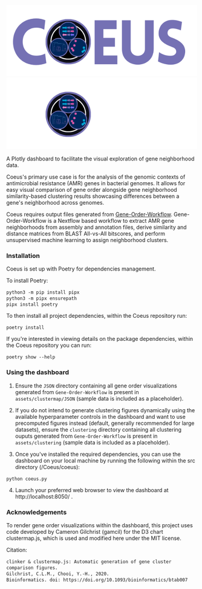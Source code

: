 ![Coeus Logo](coeus/assets/coeus-logo-light.png#gh-light-mode-only)
![Coeus Logo](coeus/assets/coeus-logo-dark.png#gh-dark-mode-only)

A Plotly dashboard to facilitate the visual exploration of gene neighborhood data. 

Coeus's primary use case is for the analysis of the genomic contexts of antimicrobial resistance (AMR) genes in bacterial genomes. It allows for easy visual comparison of gene order alongside gene neighborhood similarity-based clustering results showcasing differences between a gene's neighborhood across genomes. 

Coeus requires output files generated from [Gene-Order-Workflow](https://github.com/JTL-lab/Gene-Order-Workflow). Gene-Order-Workflow is a Nextflow based workflow to extract AMR gene neighborhoods from assembly and annotation files, derive similarity and distance matrices from BLAST All-vs-All bitscores, and perform unsupervised machine learning to assign neighborhood clusters. 

### Installation 
Coeus is set up with Poetry for dependencies management. 

To install Poetry: 
```
python3 -m pip install pipx
python3 -m pipx ensurepath
pipx install poetry
```

To then install all project dependencies, within the Coeus repository run: 
```
poetry install
```

If you're interested in viewing details on the package dependencies, within the Coeus repository you can run: 
```
poetry show --help 
```

### Using the dashboard
1. Ensure the `JSON` directory containing all gene order visualizations generated from `Gene-Order-Workflow` is present in `assets/clustermap/JSON` (sample data is included as a placeholder). 

2. If you do not intend to generate clustering figures dynamically using the available hyperparameter controls in the dashboard and want to use precomputed figures instead (default, generally recommended for large datasets), ensure the `clustering` directory containing all clustering ouputs generated from `Gene-Order-Workflow` is present in `assets/clustering` (sample data is included as a placeholder).

3. Once you've installed the required dependencies, you can use the dashboard on your local machine by running the following within the src directory (/Coeus/coeus): 
```
python coeus.py
```

4. Launch your preferred web browser to view the dashboard at http://localhost:8050/ .

### Acknowledgements 
To render gene order visualizations within the dashboard, this project uses code developed by Cameron Gilchrist (gamcil) for the D3 chart clustermap.js, which is used and modified here under the MIT license.

Citation: 
```
clinker & clustermap.js: Automatic generation of gene cluster comparison figures.
Gilchrist, C.L.M., Chooi, Y.-H., 2020.
Bioinformatics. doi: https://doi.org/10.1093/bioinformatics/btab007
```

